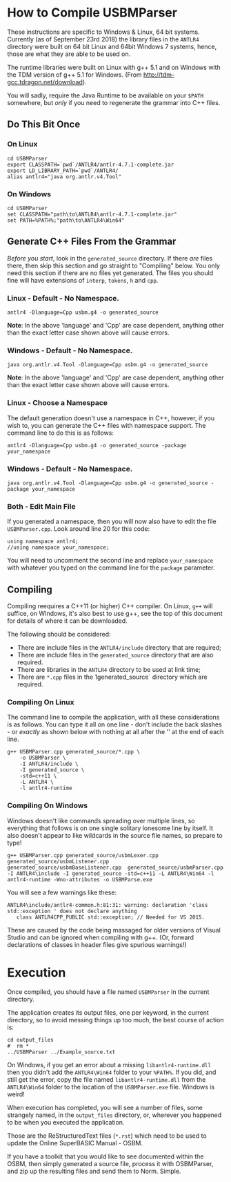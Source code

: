 # How to Compile USBMParser

These instructions are specific to Windows & Linux, 64 bit systems. Currently (as of September 23rd 2018) the library files in the ``ANTLR4`` directory were built on 64 bit Linux and 64bit Windows 7 systems, hence, those are what they are able to be used on.

The runtime libraries were built on Linux with g++ 5.1 and on WIndows with the TDM version of g++ 5.1 for Windows. (From http://tdm-gcc.tdragon.net/download).

You will sadly, require the Java Runtime to be available on your ``$PATH`` somewhere, but _only_ if you need to regenerate the grammar into C++ files.



## Do This Bit Once 

### On Linux

````
cd USBMParser
export CLASSPATH=`pwd`/ANTLR4/antlr-4.7.1-complete.jar
export LD_LIBRARY_PATH=`pwd`/ANTLR4/
alias antlr4="java org.antlr.v4.Tool"
````

### On Windows

````
cd USBMParser
set CLASSPATH="path\to\ANTLR4\antlr-4.7.1-complete.jar"
set PATH=%PATH%;"path\to\ANTLR4\Win64"
````


## Generate C++ Files From the Grammar

_Before you start_, look in the ``generated_source`` directory. If there _are_ files there, then skip this section and go straight to "Compiling" below. You only need this section if there are no files yet generated. The files you should fine will have extensions of `interp`, `tokens`, `h` and `cpp`.

### Linux - Default - No Namespace.

````
antlr4 -Dlanguage=Cpp usbm.g4 -o generated_source
````

**Note**: In the above 'language' and 'Cpp' are case dependent, anything other than the exact letter case shown above will cause errors.

### Windows - Default - No Namespace.

````
java org.antlr.v4.Tool -Dlanguage=Cpp usbm.g4 -o generated_source
````

**Note**: In the above 'language' and 'Cpp' are case dependent, anything other than the exact letter case shown above will cause errors.


### Linux - Choose a Namespace

The default generation doesn't use a namespace in C++, however, if you wish to, you can generate the C++ files with namespace support. The command line to do this is as follows:

````
antlr4 -Dlanguage=Cpp usbm.g4 -o generated_source -package your_namespace
````

### Windows - Default - No Namespace.

````
java org.antlr.v4.Tool -Dlanguage=Cpp usbm.g4 -o generated_source -package your_namespace
````

### Both - Edit Main File

If you generated a namespace, then you will now also have to edit the file ``USBMParser.cpp``. Look around line 20 for this code:

````
using namespace antlr4;
//using namespace your_namespace;
````

You will need to uncomment the second line and replace `your_namespace` with whatever you typed on the command line for the `package` parameter.



## Compiling

Compiling reequires a C++11 (or higher) C++ compiler. On Linux, `g++` will suffice, on WIndows, it's also best to use g++, see the top of this document for details of where it can be downloaded. 

The following should be considered:

* There are include files in the `ANTLR4/include` directory that are required;
* There are include files in the `generated_source` directory that are also required.
* There are libraries in the `ANTLR4` directory to be used at link time;
* There are `*.cpp` files in the 1generated_source` directory which are required.

### Compiling On Linux

The command line to compile the application, with all these considerations is as follows. You can type it all on one line - don't include the back slashes - or _exactly_ as shown below with nothing at all after the '\' at the end of each line.

````
g++ USBMParser.cpp generated_source/*.cpp \
    -o USBMParser \
    -I ANTLR4/include \
    -I generated_source \
    -std=c++11 \
    -L ANTLR4 \
    -l antlr4-runtime
````

### Compiling On Windows

Windows doesn't like commands spreading over multiple lines, so everything that follows is on one single solitary lonesome line by itself. It also doesn't appear to like wildcards in the source file names, so prepare to type!

````
g++ USBMParser.cpp generated_source/usbmLexer.cpp generated_source/usbmListener.cpp generated_source/usbmBaseListener.cpp  generated_source/usbmParser.cpp -I ANTLR4\include -I generated_source -std=c++11 -L ANTLR4\Win64 -l antlr4-runtime -Wno-attributes -o USBMParse.exe
````

You will see a few warnings like these:

````
ANTLR4\include/antlr4-common.h:81:31: warning: declaration 'class std::exception ' does not declare anything
   class ANTLR4CPP_PUBLIC std::exception; // Needed for VS 2015.
````

These are caused by the code being massaged for older versions of Visual Studio and can be ignored when compiling with g++. (Or, forward declarations of classes in header files give spurious warnings!)


# Execution

Once compiled, you should have a file named `USBMParser` in the current directory.

The application creates its output files, one per keyword, in the current directory, so to avoid messing things up too much, the best course of action is:

````
cd output_files
#  rm *
../USBMParser ../Example_source.txt
````

On Windows, if you get an error about a missing `libantlr4-runtime.dll` then you didn't add the `ANTLR4\Win64` folder to your `%PATH%`. If you did, and still get the error, copy the file named `libantlr4-runtime.dll` from the `ANTLR4\Win64` folder to the location of the `USBMParser.exe` file. Windows is weird!

When execution has completed, you will see a number of files, some strangely named, in the `output_files` directory, or, wherever you happened to be when you executed the application.

Those are the ReStructuredText files (`*.rst`) which need to be used to update the Online SuperBASIC Manual - OSBM.

If you have a toolkit that you would like to see documented within the OSBM, then simply generated a source file, process it with OSBMParser, and zip up the resulting files and send them to Norm. Simple.



